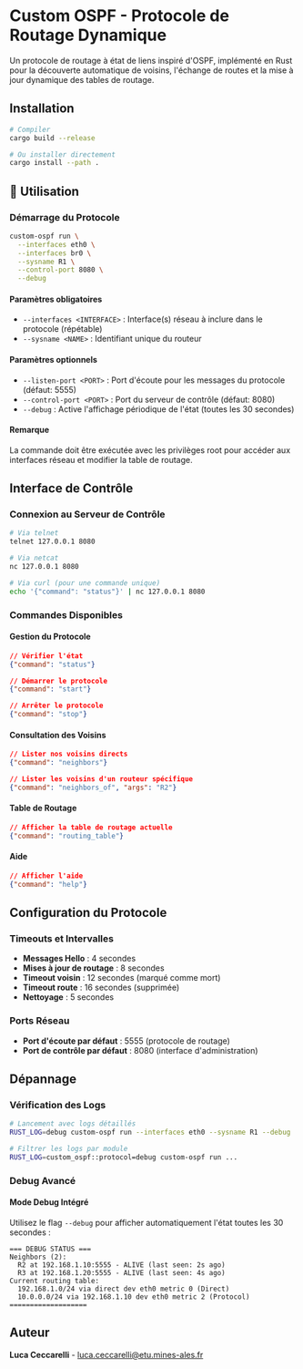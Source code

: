 # Custom OSPF - Protocole de Routage Dynamique

Un protocole de routage à état de liens inspiré d'OSPF, implémenté en Rust pour la découverte automatique de voisins, l'échange de routes et la mise à jour dynamique des tables de routage.

## Installation

```bash
# Compiler
cargo build --release

# Ou installer directement
cargo install --path .
```

## 🚦 Utilisation

### Démarrage du Protocole

```bash
custom-ospf run \
  --interfaces eth0 \
  --interfaces br0 \
  --sysname R1 \
  --control-port 8080 \
  --debug
```

#### Paramètres obligatoires
- `--interfaces <INTERFACE>` : Interface(s) réseau à inclure dans le protocole (répétable)
- `--sysname <NAME>` : Identifiant unique du routeur

#### Paramètres optionnels
- `--listen-port <PORT>` : Port d'écoute pour les messages du protocole (défaut: 5555)
- `--control-port <PORT>` : Port du serveur de contrôle (défaut: 8080)
- `--debug` : Active l'affichage périodique de l'état (toutes les 30 secondes)

#### Remarque
La commande doit être exécutée avec les privilèges root pour accéder aux interfaces réseau et modifier la table de routage.

## Interface de Contrôle

### Connexion au Serveur de Contrôle

```bash
# Via telnet
telnet 127.0.0.1 8080

# Via netcat
nc 127.0.0.1 8080

# Via curl (pour une commande unique)
echo '{"command": "status"}' | nc 127.0.0.1 8080
```

### Commandes Disponibles

#### Gestion du Protocole
```json
// Vérifier l'état
{"command": "status"}

// Démarrer le protocole
{"command": "start"}

// Arrêter le protocole
{"command": "stop"}
```

#### Consultation des Voisins
```json
// Lister nos voisins directs
{"command": "neighbors"}

// Lister les voisins d'un routeur spécifique
{"command": "neighbors_of", "args": "R2"}
```

#### Table de Routage
```json
// Afficher la table de routage actuelle
{"command": "routing_table"}
```

#### Aide
```json
// Afficher l'aide
{"command": "help"}
```

## Configuration du Protocole

### Timeouts et Intervalles
- **Messages Hello** : 4 secondes
- **Mises à jour de routage** : 8 secondes
- **Timeout voisin** : 12 secondes (marqué comme mort)
- **Timeout route** : 16 secondes (supprimée)
- **Nettoyage** : 5 secondes

### Ports Réseau
- **Port d'écoute par défaut** : 5555 (protocole de routage)
- **Port de contrôle par défaut** : 8080 (interface d'administration)

## Dépannage

### Vérification des Logs
```bash
# Lancement avec logs détaillés
RUST_LOG=debug custom-ospf run --interfaces eth0 --sysname R1 --debug

# Filtrer les logs par module
RUST_LOG=custom_ospf::protocol=debug custom-ospf run ...
```

### Debug Avancé

#### Mode Debug Intégré
Utilisez le flag `--debug` pour afficher automatiquement l'état toutes les 30 secondes :
```
=== DEBUG STATUS ===
Neighbors (2): 
  R2 at 192.168.1.10:5555 - ALIVE (last seen: 2s ago)
  R3 at 192.168.1.20:5555 - ALIVE (last seen: 4s ago)
Current routing table:
  192.168.1.0/24 via direct dev eth0 metric 0 (Direct)
  10.0.0.0/24 via 192.168.1.10 dev eth0 metric 2 (Protocol)
===================
```


## Auteur

**Luca Ceccarelli** - luca.ceccarelli@etu.mines-ales.fr